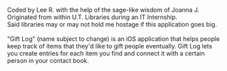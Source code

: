 Coded by Lee R. with the help of the sage-like wisdom of Joanna J.
<br> 
Originated from within U.T. Libraries during an IT Internship. 
<br>
Said libraries may or may not hold me hostage if this application goes big.
<br> <br>
"Gift Log" (name subject to change) is an iOS application that helps people keep track of items that they'd like to gift people eventually. Gift Log lets you create entries for each item you find and connect it with a certain person in your contact book.
